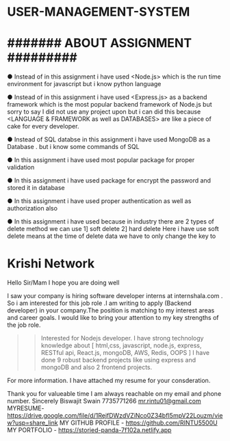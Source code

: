 # USER-MANAGEMENT-SYSTEM

# #######  ABOUT ASSIGNMENT ######### #

● Instead of <Python> in this assignment i have used <Node.js> which is the run time environment for javascript but i know python language

● Instead of <Flask> in this assignment i have used <Express.js> as a backend framework which is the most popular backend framework of Node.js but sorry to say I did not use any project upon <Flask> but i can did this because <LANGUAGE & FRAMEWORK as well as DATABASES> are like a piece of cake for every developer.

● Instead of SQL databse in this assignment i have used MongoDB as a Database . but i know some commands of SQL

● In this assignment i have used most popular package <joi> for proper validation 

● In this assignment i have used <bcrypt> package for encrypt the password and stored it in database

● In this assignment i have used proper authentication as well as authorization also

● In this assignment i have used <isDeleted key> because in industry there are 2 types of delete method we can use 
1] soft delete 
2] hard delete 
Here i have use soft delete means at the time of delete data we have to only change the key to <isDeleted : true>
# Krishi Network

Hello Sir/Mam
I hope you are doing well

I saw your company is hiring software developer interns  at internshala.com . So i am interested for this job role .I am writing to apply (Backend developer) in your company.The position is matching to my interest areas and career goals. I would like to bring your attention to my key strengths of the job role.

>>Interested for Nodejs developer.
>>I have strong technology knowledge about [ html,css, javascript, node.js, express, RESTful api, React.js, mongoDB, AWS, Redis, OOPS ]
>>I have done 9 robust backend projects like using express and mongoDB and also 2 frontend projects.

For more information. I have attached my resume for your consderation.

Thank you for valueable time I am always reachable on my email and phone number.
Sincerely
Biswajit Swain
7735771266
mr.rintu01@gmail.com
MYRESUME- <https://drive.google.com/file/d/1RejfDWzdVZiNco0Z34bfI5mpV22Louzm/view?usp=share_link>
MY GITHUB PROFILE - <https://github.com/RINTU5500U>
MY PORTFOLIO - <https://storied-panda-7f102a.netlify.app>

